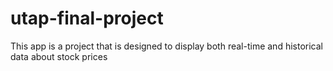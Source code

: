 # utap-final-project

This app is a project that is designed to display both real-time and historical data about stock prices